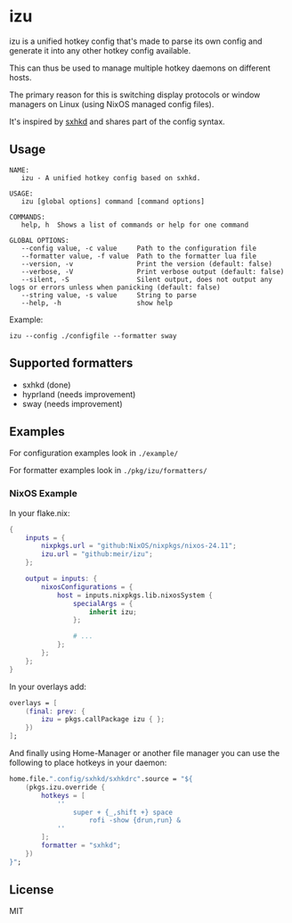 # izu
izu is a unified hotkey config that's made to parse its own config and generate it into any other hotkey config available.

This can thus be used to manage multiple hotkey daemons on different hosts.

The primary reason for this is switching display protocols or window managers on Linux (using NixOS managed config files).

It's inspired by [sxhkd](https://github.com/baskerville/sxhkd) and shares part of the config syntax.

## Usage

```
NAME:
   izu - A unified hotkey config based on sxhkd.

USAGE:
   izu [global options] command [command options]

COMMANDS:
   help, h  Shows a list of commands or help for one command

GLOBAL OPTIONS:
   --config value, -c value     Path to the configuration file
   --formatter value, -f value  Path to the formatter lua file
   --version, -v                Print the version (default: false)
   --verbose, -V                Print verbose output (default: false)
   --silent, -S                 Silent output, does not output any logs or errors unless when panicking (default: false)
   --string value, -s value     String to parse
   --help, -h                   show help
```

Example:
```
izu --config ./configfile --formatter sway
```
## Supported formatters
 - sxhkd (done)
 - hyprland (needs improvement)
 - sway (needs improvement)

## Examples
For configuration examples look in `./example/`

For formatter examples look in `./pkg/izu/formatters/`

### NixOS Example

In your flake.nix:
```nix
{
    inputs = {
        nixpkgs.url = "github:NixOS/nixpkgs/nixos-24.11";
        izu.url = "github:meir/izu";
    };

    output = inputs: {
        nixosConfigurations = {
            host = inputs.nixpkgs.lib.nixosSystem {
                specialArgs = {
                    inherit izu;
                };

                # ...
            };
        };
    };
}
```

In your overlays add:
```nix
overlays = [
    (final: prev: {
        izu = pkgs.callPackage izu { };
    })
];
```

And finally using Home-Manager or another file manager you can use the following to place hotkeys in your daemon:
```nix
home.file.".config/sxhkd/sxhkdrc".source = "${
    (pkgs.izu.override {
        hotkeys = [
            ''
                super + {_,shift +} space
                    rofi -show {drun,run} &
            ''
        ];
        formatter = "sxhkd";
    })
}";
```

## License
MIT

